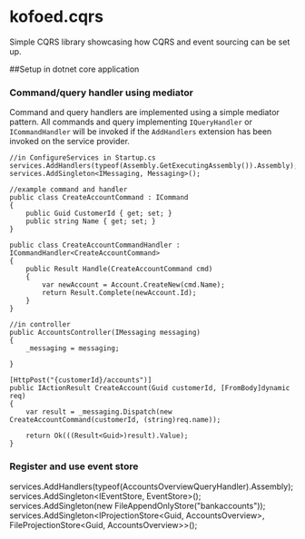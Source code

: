 # kofoed.cqrs

Simple  CQRS library showcasing how CQRS and event sourcing can be set up. 


##Setup in dotnet core application


### Command/query handler using mediator
Command and query handlers are implemented using a simple mediator pattern. All commands and query implementing `IQueryHandler` or `ICommandHandler` will be invoked if the `AddHandlers` extension has been invoked on the service provider.

```
//in ConfigureServices in Startup.cs 
services.AddHandlers(typeof(Assembly.GetExecutingAssembly()).Assembly);
services.AddSingleton<IMessaging, Messaging>();

//example command and handler
public class CreateAccountCommand : ICommand
{
    public Guid CustomerId { get; set; }
    public string Name { get; set; }
}

public class CreateAccountCommandHandler : ICommandHandler<CreateAccountCommand>
{
    public Result Handle(CreateAccountCommand cmd)
    {
        var newAccount = Account.CreateNew(cmd.Name);
        return Result.Complete(newAccount.Id);
    }
}

//in controller 
public AccountsController(IMessaging messaging)
{
    _messaging = messaging;

}

[HttpPost("{customerId}/accounts")]
public IActionResult CreateAccount(Guid customerId, [FromBody]dynamic req)
{
    var result = _messaging.Dispatch(new CreateAccountCommand(customerId, (string)req.name));

    return Ok(((Result<Guid>)result).Value);
}
```


### Register and use event store

services.AddHandlers(typeof(AccountsOverviewQueryHandler).Assembly);
services.AddSingleton<IEventStore, EventStore>();
services.AddSingleton<IAppendOnlyStore>(new FileAppendOnlyStore("bankaccounts"));
services.AddSingleton<IProjectionStore<Guid, AccountsOverview>, FileProjectionStore<Guid, AccountsOverview>>();